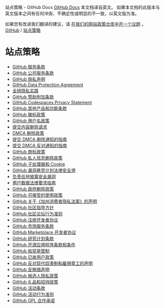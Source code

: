 站点策略 - GitHub Docs
[GitHub Docs](/cn)
本文档译自英文。 如果本文档的此版本与英文版本之间有任何冲突、不确定性或明显的不一致，以英文版为准。

如果您有改进我们翻译的建议，请
[在我们的网站政策仓库中开一个议题](https://github.com/github/site-policy/issues)
。
[GitHub](/cn/github)
/
[站点策略](/cn/github/site-policy)

# 站点策略
- [GitHub 服务条款](/cn/github/site-policy/github-terms-of-service)
- [GitHub 公司服务条款](/cn/github/site-policy/github-corporate-terms-of-service)
- [GitHub 隐私声明](/cn/github/site-policy/github-privacy-statement)
- [GitHub Data Protection Agreement](/cn/github/site-policy/github-data-protection-agreement)
- [全球隐私实践](/cn/github/site-policy/global-privacy-practices)
- [GitHub 赞助附加条款](/cn/github/site-policy/github-sponsors-additional-terms)
- [GitHub Codespaces Privacy Statement](/cn/github/site-policy/github-codespaces-privacy-statement)
- [GitHub 其他产品和功能条款](/cn/github/site-policy/github-terms-for-additional-products-and-features)
- [GitHub 徽标政策](/cn/github/site-policy/github-logo-policy)
- [GitHub 用户名政策](/cn/github/site-policy/github-username-policy)
- [提交内容删除请求](/cn/github/site-policy/submitting-content-removal-requests)
- [DMCA 删除政策](/cn/github/site-policy/dmca-takedown-policy)
- [提交 DMCA 删除通知的指南](/cn/github/site-policy/guide-to-submitting-a-dmca-takedown-notice)
- [提交 DMCA 反对通知的指南](/cn/github/site-policy/guide-to-submitting-a-dmca-counter-notice)
- [GitHub 商标政策](/cn/github/site-policy/github-trademark-policy)
- [GitHub 私人信息删除政策](/cn/github/site-policy/github-private-information-removal-policy)
- [GitHub 子处理器和 Cookie](/cn/github/site-policy/github-subprocessors-and-cookies)
- [GitHub 漏洞悬赏计划法律安全港](/cn/github/site-policy/github-bug-bounty-program-legal-safe-harbor)
- [负责任地披露安全漏洞](/cn/github/site-policy/responsible-disclosure-of-security-vulnerabilities)
- [用户数据法律要求指南](/cn/github/site-policy/guidelines-for-legal-requests-of-user-data)
- [GitHub 政府删除政策](/cn/github/site-policy/github-government-takedown-policy)
- [GitHub 可接受的使用政策](/cn/github/site-policy/github-acceptable-use-policies)
- [GitHub 关于《加州消费者隐私法案》的声明](/cn/github/site-policy/githubs-notice-about-the-california-consumer-privacy-act)
- [GitHub 社区指导方针](/cn/github/site-policy/github-community-guidelines)
- [GitHub 社区论坛行为准则](/cn/github/site-policy/github-community-forum-code-of-conduct)
- [GitHub 注册开发者协议](/cn/github/site-policy/github-registered-developer-agreement)
- [GitHub 市场服务条款](/cn/github/site-policy/github-marketplace-terms-of-service)
- [GitHub Marketplace 开发者协议](/cn/github/site-policy/github-marketplace-developer-agreement)
- [GitHub 研究计划条款](/cn/github/site-policy/github-research-program-terms)
- [GitHub 开源应用程序条款和条件](/cn/github/site-policy/github-open-source-applications-terms-and-conditions)
- [GitHub 和贸易管制](/cn/github/site-policy/github-and-trade-controls)
- [GitHub 已故用户政策](/cn/github/site-policy/github-deceased-user-policy)
- [GitHub 反对现代奴隶制和雇佣童工的声明](/cn/github/site-policy/github-statement-against-modern-slavery-and-child-labor)
- [GitHub 反贿赂声明](/cn/github/site-policy/github-anti-bribery-statement)
- [GitHub 候选人隐私政策](/cn/github/site-policy/github-candidate-privacy-policy)
- [GitHub 礼品和招待政策](/cn/github/site-policy/github-gifts-and-entertainment-policy)
- [GitHub 活动条款](/cn/github/site-policy/github-event-terms)
- [GitHub 活动行为准则](/cn/github/site-policy/github-event-code-of-conduct)
- [GitHub GPL 合作承诺](/cn/github/site-policy/github-gpl-cooperation-commitment)
